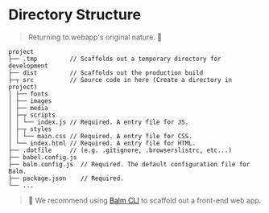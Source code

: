 # Directory Structure

> Returning to webapp's original nature. :100:

```
project
├── .tmp         // Scaffolds out a temporary directory for development
├── dist         // Scaffolds out the production build
├─┬ src          // Source code in here (Create a directory in project)
│ ├── fonts
│ ├── images
│ ├── media
│ ├─┬ scripts
│ │ └── index.js // Required. A entry file for JS.
│ ├─┬ styles
│ │ └── main.css // Required. A entry file for CSS.
│ └── index.html // Required. A entry file for HTML.
├── .dotfile     // (e.g. .gitignore, .browserslistrc, etc...)
├── babel.config.js
├── balm.config.js  // Required. The default configuration file for Balm.
├── package.json    // Required.
└── ...
```

> :rocket: We recommend using [Balm CLI](https://github.com/balmjs/balm-cli) to scaffold out a front-end web app.
